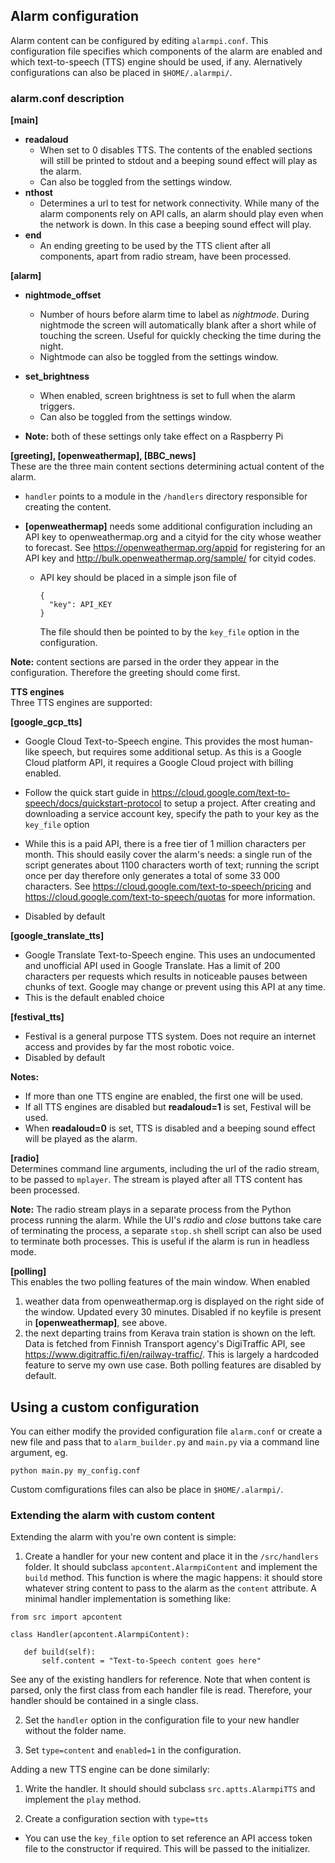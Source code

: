 
## Alarm configuration
Alarm content can be configured by editing `alarmpi.conf`. This configuration file specifies which components of the alarm are enabled and which text-to-speech (TTS) engine should be used, if any. Alernatively configurations can also be placed in `$HOME/.alarmpi/`.

### alarm.conf description

**[main]**  
* **readaloud**
  * When set to 0 disables TTS. The contents of the enabled sections will still be printed to stdout and a beeping sound effect will play as the alarm.
  * Can also be toggled from the settings window.
* **nthost**
  * Determines a url to test for network connectivity. While many of the alarm components rely on API calls, an alarm should play even when the network is down. In this case a beeping sound effect will play.
* **end**
  * An ending greeting to be used by the TTS client after all components, apart from radio stream, have been processed.

**[alarm]**  
* **nightmode_offset**  
  * Number of hours before alarm time to label as _nightmode_. During nightmode the screen will automatically blank after a short while of touching the screen. Useful for quickly checking the time during the night.
  * Nightmode can also be toggled from the settings window.
* **set_brightness**  
  * When enabled, screen brightness is set to full when the alarm triggers.
  * Can also be toggled from the settings window.

* **Note:** both of these settings only take effect on a Raspberry Pi

**[greeting], [openweathermap], [BBC_news]**  
  These are the three main content sections determining actual content of the alarm.
  * `handler` points to a module in the `/handlers` directory responsible for creating the content.

  * **[openweathermap]** needs some additional configuration including an API key to openweathermap.org and a cityid for the city whose weather to forecast. See https://openweathermap.org/appid for registering for an API key and http://bulk.openweathermap.org/sample/ for cityid codes.
    * API key should be placed in a simple json file of
      ```
      {
        "key": API_KEY
      }
      ```
      The file should then be pointed to by the `key_file` option in the configuration.

**Note:** content sections are parsed in the order they appear in the configuration. Therefore the greeting should come first.


**TTS engines**  
Three TTS engines are supported:  

**[google_gcp_tts]**  
  * Google Cloud Text-to-Speech engine. This provides the most human-like speech, but requires some additional setup. As this is a Google Cloud platform API, it requires a Google Cloud project with billing enabled.

  * Follow the quick start guide in https://cloud.google.com/text-to-speech/docs/quickstart-protocol to setup a project. After creating and downloading a service account key, specify the path to your key as the `key_file` option

  * While this is a paid API, there is a free tier of 1 million characters per month. This should easily cover the alarm's needs: a single run of the script generates about 1100 characters worth of text; running the script once per day therefore only generates a total of some 33 000 characters. See https://cloud.google.com/text-to-speech/pricing and https://cloud.google.com/text-to-speech/quotas for more information.
  * Disabled by default

**[google_translate_tts]**  
  * Google Translate Text-to-Speech engine. This uses an undocumented and unofficial API used in Google Translate. Has a limit of 200 characters per requests which results in noticeable pauses between chunks of text. Google may change or prevent using this API at any time.
  * This is the default enabled choice

**[festival_tts]**  
  * Festival is a general purpose TTS system. Does not require an internet access and provides by far the most robotic voice.
  * Disabled by default

**Notes:**
 * If more than one TTS engine are enabled, the first one will be used.
 * If all TTS engines are disabled but **readaloud=1** is set, Festival will be used.
 * When **readaloud=0** is set, TTS is disabled and a beeping sound effect will be played as the alarm.

**[radio]**  
Determines command line arguments, including the url of the radio stream, to be passed to `mplayer`. The stream is played after all TTS content has been processed.

**Note:** The radio stream plays in a separate process from the Python process running the alarm. While the UI's _radio_ and _close_ buttons take care of terminating the process, a separate `stop.sh` shell script can also be used to terminate both processes. This is useful if the alarm is run in headless mode.

**[polling]**  
This enables the two polling features of the main window. When enabled
  1. weather data from openweathermap.org is displayed on the right side of the window. Updated every 30 minutes. Disabled if no keyfile is present in **[openweathermap]**, see above.
  2. the next departing trains from Kerava train station is shown on the left. Data is fetched from Finnish Transport agency's DigiTraffic API, see https://www.digitraffic.fi/en/railway-traffic/. This is largely a hardcoded feature to serve my own use case.
Both polling features are disabled by default.

## Using a custom configuration
You can either modify the provided configuration file `alarm.conf` or create a new file and pass that to `alarm_builder.py` and `main.py` via a command line argument, eg.
```
python main.py my_config.conf
```
Custom comfigurations files can also be place in `$HOME/.alarmpi/`.


### Extending the alarm with custom content
Extending the alarm with you're own content is simple:

 1. Create a handler for your new content and place it in the `/src/handlers` folder. It should subclass `apcontent.AlarmpiContent` and implement the `build` method. This function is where the magic happens: it should store whatever string content to pass to the alarm as the `content` attribute. A minimal handler implementation is something like:
 ```
 from src import apcontent

 class Handler(apcontent.AlarmpiContent):

    def build(self):
        self.content = "Text-to-Speech content goes here"
 ```

 See any of the existing handlers for reference. Note that when content is parsed, only the first class from each handler file is read. Therefore, your handler should be contained in a single class.

 2. Set the `handler` option in the configuration file to your new handler without the folder name.

 3. Set `type=content` and `enabled=1` in the configuration.

Adding a new TTS engine can be done similarly:

 1. Write the handler. It should should subclass `src.aptts.AlarmpiTTS` and implement the `play` method.

 2. Create a configuration section with `type=tts`

  * You can use the `key_file` option to set reference an API access token file to the constructor if required. This will be passed to the initializer.

